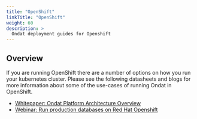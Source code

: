 ```yaml
---
title: "OpenShift"
linkTitle: "OpenShift"
weight: 60
description: >
  Ondat deployment guides for Openshift
---
```


## Overview

If you are running OpenShift there are a number of options on how you run your kubernetes cluster.  Please see the following datasheets and blogs for more information about some of the use-cases of running Ondat in OpenShift.

* [Whitepaper: Ondat Platform Architecture Overview](https://3402546.fs1.hubspotusercontent-na1.net/hubfs/3402546/Ondat%20-%20Platform%20Architecture.pdf)
* [Webinar: Run production databases on Red Hat Openshift](https://www.ondat.io/webinars/run-production-databases-on-red-hat-openshift-with-ondat)
